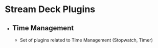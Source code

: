 # Stream Deck Plugins

* ## Time Management
    * Set of plugins related to Time Management (Stopwatch, Timer)